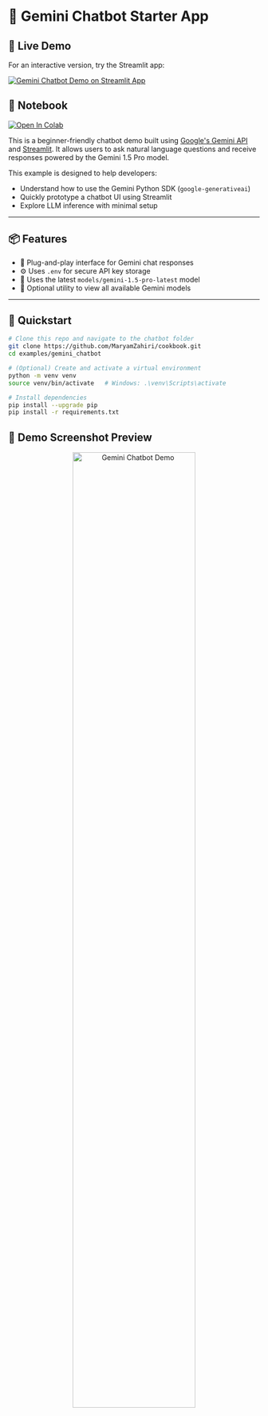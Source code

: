 # 🤖 Gemini Chatbot Starter App

## 🔗 **Live Demo**
For an interactive version, try the Streamlit app:

[![Gemini Chatbot Demo on Streamlit App](https://static.streamlit.io/badges/streamlit_badge_black_white.svg)](https://cookbook-gemini-chatbot-sample.streamlit.app/)

## 🔗 **Notebook**
[![Open In Colab](https://colab.research.google.com/assets/colab-badge.svg)](https://colab.research.google.com/github/MaryamZahiri/cookbook/blob/add-gemini-chatbot-quickstart/examples/gemini_chatbot/gemini_chatbot.ipynb)

This is a beginner-friendly chatbot demo built using [Google's Gemini API](https://ai.google.dev/) and [Streamlit](https://streamlit.io/). It allows users to ask natural language questions and receive responses powered by the Gemini 1.5 Pro model.

This example is designed to help developers:
- Understand how to use the Gemini Python SDK (`google-generativeai`)
- Quickly prototype a chatbot UI using Streamlit
- Explore LLM inference with minimal setup

---

## 📦 Features

- 🔌 Plug-and-play interface for Gemini chat responses
- ⚙️ Uses `.env` for secure API key storage
- 🧠 Uses the latest `models/gemini-1.5-pro-latest` model
- 🧪 Optional utility to view all available Gemini models

---

## 🚀 Quickstart

```bash
# Clone this repo and navigate to the chatbot folder
git clone https://github.com/MaryamZahiri/cookbook.git
cd examples/gemini_chatbot

# (Optional) Create and activate a virtual environment
python -m venv venv
source venv/bin/activate   # Windows: .\venv\Scripts\activate

# Install dependencies
pip install --upgrade pip
pip install -r requirements.txt
```

## 📸 Demo Screenshot Preview

<p align="center">
  <img src="https://github.com/user-attachments/assets/fba52881-ef2e-4a41-aef2-3cb8a7a13d05" width="70%" alt="Gemini Chatbot Demo">
</p>